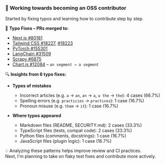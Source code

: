 ### 👋 Working towards becoming an OSS contributor  
Started by fixing typos and learning how to contribute step by step.

🔹 **Typo Fixes – PRs merged to:**  
- [Next.js #80181](https://github.com/vercel/next.js/pull/80181)  
- [Tailwind CSS #18227](https://github.com/tailwindlabs/tailwindcss/pull/18227), [#18223](https://github.com/tailwindlabs/tailwindcss/pull/18223)  
- [PyTorch #155301](https://github.com/pytorch/pytorch/pull/155301)  
- [LangChain #31509](https://github.com/langchain-ai/langchain/pull/31509)  
- [Scrapy #6875](https://github.com/scrapy/scrapy/pull/6875)  
- [Chart.js #12084](https://github.com/chartjs/Chart.js/pull/12084) – `an segment → a segment`

🔍 **Insights from 6 typo fixes:**  
- **Types of mistakes**  
  - Incorrect articles (e.g. `a` → `an`, `an` → `a`, `a the` → `the`): 4 cases (66.7%)  
  - Spelling errors (e.g. `practicies` → `practices`): 1 case (16.7%)  
  - Pronoun misuse (e.g. `them` → `it`): 1 case (16.7%)

- **Where typos appeared**  
  - Markdown files (README, SECURITY.md): 2 cases (33.3%)  
  - TypeScript files (tests, compat code): 2 cases (33.3%)  
  - Python files (comments, docstrings): 1 case (16.7%)  
  - JavaScript files (plugin logic): 1 case (16.7%)

💡 Analyzing these patterns helps improve review and CI practices.  
Next, I'm planning to take on flaky test fixes and contribute more actively.
